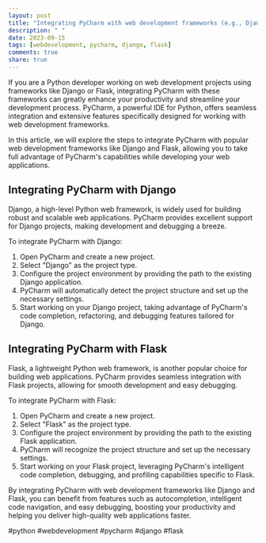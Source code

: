 ```yaml
---
layout: post
title: "Integrating PyCharm with web development frameworks (e.g., Django, Flask)"
description: " "
date: 2023-09-15
tags: [webdevelopment, pycharm, django, flask]
comments: true
share: true
---
```


If you are a Python developer working on web development projects using frameworks like Django or Flask, integrating PyCharm with these frameworks can greatly enhance your productivity and streamline your development process. PyCharm, a powerful IDE for Python, offers seamless integration and extensive features specifically designed for working with web development frameworks.

In this article, we will explore the steps to integrate PyCharm with popular web development frameworks like Django and Flask, allowing you to take full advantage of PyCharm's capabilities while developing your web applications.

## Integrating PyCharm with Django

Django, a high-level Python web framework, is widely used for building robust and scalable web applications. PyCharm provides excellent support for Django projects, making development and debugging a breeze.

To integrate PyCharm with Django:

1. Open PyCharm and create a new project.
2. Select "Django" as the project type.
3. Configure the project environment by providing the path to the existing Django application.
4. PyCharm will automatically detect the project structure and set up the necessary settings.
5. Start working on your Django project, taking advantage of PyCharm's code completion, refactoring, and debugging features tailored for Django.

## Integrating PyCharm with Flask

Flask, a lightweight Python web framework, is another popular choice for building web applications. PyCharm provides seamless integration with Flask projects, allowing for smooth development and easy debugging.

To integrate PyCharm with Flask:

1. Open PyCharm and create a new project.
2. Select "Flask" as the project type.
3. Configure the project environment by providing the path to the existing Flask application.
4. PyCharm will recognize the project structure and set up the necessary settings.
5. Start working on your Flask project, leveraging PyCharm's intelligent code completion, debugging, and profiling capabilities specific to Flask.

By integrating PyCharm with web development frameworks like Django and Flask, you can benefit from features such as autocompletion, intelligent code navigation, and easy debugging, boosting your productivity and helping you deliver high-quality web applications faster.

#python #webdevelopment #pycharm #django #flask